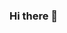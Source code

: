 ### Hi there 👋

<!--
**WKprabashwara/WKprabashwara** is a ✨ _special_ ✨ repository because its `README.md` (this file) appears on your GitHub profile.

```text

- 🔭 I’m currently working on ...
- 🌱 I’m currently learning ...
- 👯 I’m looking to collaborate on ...
- 🤔 I’m looking for help with ...
- 💬 Ask me about ...
- 📫 How to reach me: ...
- 😄 Pronouns: ...
- ⚡ Fun fact: ...
```
